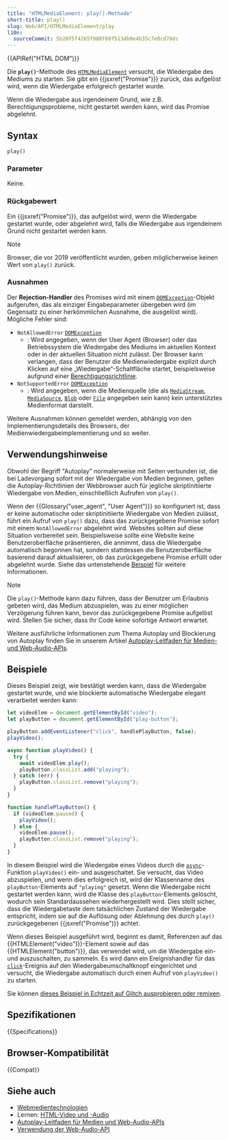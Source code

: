 ```yaml
---
title: "HTMLMediaElement: play()-Methode"
short-title: play()
slug: Web/API/HTMLMediaElement/play
l10n:
  sourceCommit: 5b20f5f4265f988f80f513db0e4b35c7e0cd70dc
---
```


{{APIRef("HTML DOM")}}

Die **`play()`**-Methode des [`HTMLMediaElement`](/de/docs/Web/API/HTMLMediaElement) versucht, die Wiedergabe des Mediums zu starten. Sie gibt ein {{jsxref("Promise")}} zurück, das aufgelöst wird, wenn die Wiedergabe erfolgreich gestartet wurde.

Wenn die Wiedergabe aus irgendeinem Grund, wie z.B. Berechtigungsprobleme, nicht gestartet werden kann, wird das Promise abgelehnt.

## Syntax

```js-nolint
play()
```

### Parameter

Keine.

### Rückgabewert

Ein {{jsxref("Promise")}}, das aufgelöst wird, wenn die Wiedergabe gestartet wurde, oder abgelehnt wird, falls die Wiedergabe aus irgendeinem Grund nicht gestartet werden kann.

> [!NOTE]
> Browser, die vor 2019 veröffentlicht wurden, geben möglicherweise keinen Wert von `play()` zurück.

### Ausnahmen

Der **Rejection-Handler** des Promises wird mit einem [`DOMException`](/de/docs/Web/API/DOMException)-Objekt aufgerufen, das als einziger Eingabeparameter übergeben wird (im Gegensatz zu einer herkömmlichen Ausnahme, die ausgelöst wird). Mögliche Fehler sind:

- `NotAllowedError` [`DOMException`](/de/docs/Web/API/DOMException)
  - : Wird angegeben, wenn der User Agent (Browser) oder das Betriebssystem die Wiedergabe des Mediums im aktuellen Kontext oder in der aktuellen Situation nicht zulässt. Der Browser kann verlangen, dass der Benutzer die Medienwiedergabe explizit durch Klicken auf eine „Wiedergabe“-Schaltfläche startet, beispielsweise aufgrund einer [Berechtigungsrichtlinie](/de/docs/Web/HTTP/Permissions_Policy).
- `NotSupportedError` [`DOMException`](/de/docs/Web/API/DOMException)
  - : Wird angegeben, wenn die Medienquelle (die als [`MediaStream`](/de/docs/Web/API/MediaStream), [`MediaSource`](/de/docs/Web/API/MediaSource), [`Blob`](/de/docs/Web/API/Blob) oder [`File`](/de/docs/Web/API/File) angegeben sein kann) kein unterstütztes Medienformat darstellt.

Weitere Ausnahmen können gemeldet werden, abhängig von den Implementierungsdetails des Browsers, der Medienwiedergabeimplementierung und so weiter.

## Verwendungshinweise

Obwohl der Begriff "Autoplay" normalerweise mit Seiten verbunden ist, die bei Ladevorgang sofort mit der Wiedergabe von Medien beginnen, gelten die Autoplay-Richtlinien der Webbrowser auch für jegliche skriptinitiierte Wiedergabe von Medien, einschließlich Aufrufen von `play()`.

Wenn der {{Glossary("user_agent", "User Agent")}} so konfiguriert ist, dass er keine automatische oder skriptinitiierte Wiedergabe von Medien zulässt, führt ein Aufruf von `play()` dazu, dass das zurückgegebene Promise sofort mit einem `NotAllowedError` abgelehnt wird. Websites sollten auf diese Situation vorbereitet sein. Beispielsweise sollte eine Website keine Benutzeroberfläche präsentieren, die annimmt, dass die Wiedergabe automatisch begonnen hat, sondern stattdessen die Benutzeroberfläche basierend darauf aktualisieren, ob das zurückgegebene Promise erfüllt oder abgelehnt wurde. Siehe das untenstehende [Beispiel](#beispiele) für weitere Informationen.

> [!NOTE]
> Die `play()`-Methode kann dazu führen, dass der Benutzer um Erlaubnis gebeten wird, das Medium abzuspielen, was zu einer möglichen Verzögerung führen kann, bevor das zurückgegebene Promise aufgelöst wird. Stellen Sie sicher, dass Ihr Code keine sofortige Antwort erwartet.

Weitere ausführliche Informationen zum Thema Autoplay und Blockierung von Autoplay finden Sie in unserem Artikel [Autoplay-Leitfaden für Medien- und Web-Audio-APIs](/de/docs/Web/Media/Autoplay_guide).

## Beispiele

Dieses Beispiel zeigt, wie bestätigt werden kann, dass die Wiedergabe gestartet wurde, und wie blockierte automatische Wiedergabe elegant verarbeitet werden kann:

```js
let videoElem = document.getElementById("video");
let playButton = document.getElementById("play-button");

playButton.addEventListener("click", handlePlayButton, false);
playVideo();

async function playVideo() {
  try {
    await videoElem.play();
    playButton.classList.add("playing");
  } catch (err) {
    playButton.classList.remove("playing");
  }
}

function handlePlayButton() {
  if (videoElem.paused) {
    playVideo();
  } else {
    videoElem.pause();
    playButton.classList.remove("playing");
  }
}
```

In diesem Beispiel wird die Wiedergabe eines Videos durch die [`async`](/de/docs/Web/JavaScript/Reference/Statements/async_function)-Funktion `playVideo()` ein- und ausgeschaltet. Sie versucht, das Video abzuspielen, und wenn dies erfolgreich ist, wird der Klassenname des `playButton`-Elements auf `"playing"` gesetzt. Wenn die Wiedergabe nicht gestartet werden kann, wird die Klasse des `playButton`-Elements gelöscht, wodurch sein Standardaussehen wiederhergestellt wird. Dies stellt sicher, dass die Wiedergabetaste dem tatsächlichen Zustand der Wiedergabe entspricht, indem sie auf die Auflösung oder Ablehnung des durch `play()` zurückgegebenen {{jsxref("Promise")}} achtet.

Wenn dieses Beispiel ausgeführt wird, beginnt es damit, Referenzen auf das {{HTMLElement("video")}}-Element sowie auf das {{HTMLElement("button")}}, das verwendet wird, um die Wiedergabe ein- und auszuschalten, zu sammeln. Es wird dann ein Ereignishandler für das [`click`](/de/docs/Web/API/Element/click_event)-Ereignis auf den Wiedergabeumschaltknopf eingerichtet und versucht, die Wiedergabe automatisch durch einen Aufruf von `playVideo()` zu starten.

Sie können [dieses Beispiel in Echtzeit auf Glitch ausprobieren oder remixen](https://media-play-promise.glitch.me/).

## Spezifikationen

{{Specifications}}

## Browser-Kompatibilität

{{Compat}}

## Siehe auch

- [Webmedientechnologien](/de/docs/Web/Media)
- Lernen: [HTML-Video und -Audio](/de/docs/Learn_web_development/Core/Structuring_content/HTML_video_and_audio)
- [Autoplay-Leitfaden für Medien und Web-Audio-APIs](/de/docs/Web/Media/Autoplay_guide)
- [Verwendung der Web-Audio-API](/de/docs/Web/API/Web_Audio_API/Using_Web_Audio_API)
